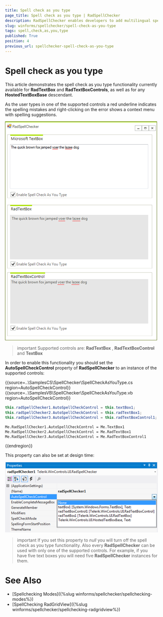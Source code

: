 ```yaml
---
title: Spell check as you type
page_title: Spell check as you type | RadSpellChecker
description: RadSpellChecker enables developers to add multilingual spell checking capabilities to their WinForms applications.
slug: winforms/spellchecker/spell-check-as-you-type
tags: spell,check,as,you,type
published: True
position: 4
previous_url: spellchecker-spell-check-as-you-type
---
```


# Spell check as you type

This article demonstrates the spell check as you type functionality currently available for **RadTextBox** and **RadTextBoxControls**, as well as for any **HostedTextBoxBase** descendant.

As the user types in one of the supported controls a red underline indicates the spelling mistakes and right-clicking on the error shows a context menu with spelling suggestions.

![spellchecker-spell-check-as-you-type 001](images/spellchecker-spell-check-as-you-type001.png)

>important Supported controls are: __RadTextBox__ , __RadTextBoxControl__ and __TextBox__ 

In order to enable this functionality you should set the __AutoSpellCheckControl__ property of **RadSpellChecker** to an instance of the supported controls:

{{source=..\SamplesCS\SpellChecker\SpellCheckAsYouType.cs region=AutoSpellCheckControl}} 
{{source=..\SamplesVB\SpellChecker\SpellCheckAsYouType.vb region=AutoSpellCheckControl}} 

````C#
this.radSpellChecker1.AutoSpellCheckControl = this.textBox1;
this.radSpellChecker2.AutoSpellCheckControl = this.radTextBox1;
this.radSpellChecker3.AutoSpellCheckControl = this.radTextBoxControl1;

````
````VB.NET
Me.RadSpellChecker1.AutoSpellCheckControl = Me.TextBox1
Me.RadSpellChecker2.AutoSpellCheckControl = Me.RadTextBox1
Me.RadSpellChecker3.AutoSpellCheckControl = Me.RadTextBoxControl1

````

{{endregion}}  

This property can also be set at design time:

![spellchecker-spell-check-as-you-type 002](images/spellchecker-spell-check-as-you-type002.png)

>important If you set this property to *null* you will turn off the spell check as you type functionality. Also every __RadSpellChecker__ can be used with only one of the supported controls. For example, if you have five text boxes you will need five __RadSpellChecker__ instances for them.

# See Also

* [Spellchecking Modes]({%slug winforms/spellchecker/spellchecking-modes%})	
* [SpellChecking RadGridView]({%slug winforms/spellchecker/spellchecking-radgridview%})	

